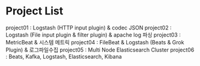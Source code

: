 # Project List

project01 : Logstash (HTTP input plugin) & codec JSON
project02 : Logstash (File input plugin & filter plugin) & apache log 파싱
project03 : MetricBeat & 시스템 메트릭
project04 : FileBeat & Logstash (Beats & Grok Plugin) & 로그파일수집
project05 : Multi Node Elasticsearch Cluster
project06 : Beats, Kafka, Logstash, Elasticsearch, Kibana